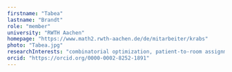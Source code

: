 ```yaml
---
firstname: "Tabea"
lastname: "Brandt"
role: "member"
university: "RWTH Aachen"
homepage: "https://www.math2.rwth-aachen.de/de/mitarbeiter/krabs"
photo: "Tabea.jpg"
researchInterests: "combinatorial optimization, patient-to-room assignment in hospitals"
orcid: "https://orcid.org/0000-0002-8252-1891"
---
```

